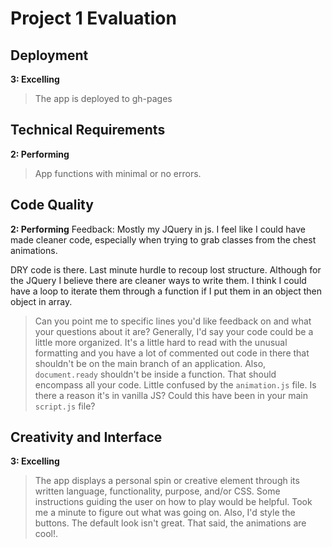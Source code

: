 # Project 1 Evaluation

## Deployment

**3: Excelling**
> The app is deployed to gh-pages

## Technical Requirements

**2: Performing**
> App functions with minimal or no errors.

## Code Quality

**2: Performing**
Feedback:
Mostly my JQuery in js. I feel like I could have made cleaner code, especially when trying to grab classes from the chest animations.

DRY code is there. Last minute hurdle to recoup lost structure. Although for the JQuery I believe there are cleaner ways to write them. I think I could have a loop to iterate them through a function if I put them in an object then object in array.

> Can you point me to specific lines you'd like feedback on and what your questions about it are? Generally, I'd say your code could be a little more organized. It's  a little hard to read with the unusual formatting and you have a lot of commented out code in there that shouldn't be on the main branch of an application. Also, `document.ready` shouldn't be inside a function. That should encompass all your code. Little confused by the `animation.js` file. Is there a reason it's in vanilla JS? Could this have been in your main `script.js` file?

## Creativity and Interface

**3: Excelling**
> The app displays a personal spin or creative element through its written language, functionality, purpose, and/or CSS. Some instructions guiding the user on how to play would be helpful. Took me a minute to figure out what was going on. Also, I'd style the buttons. The default look isn't great. That said, the animations are cool!.





